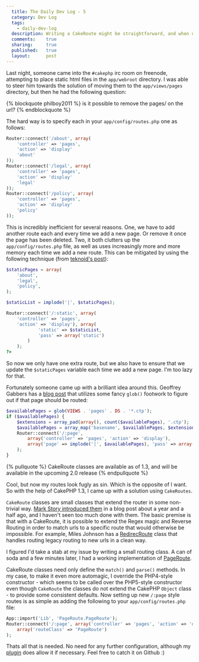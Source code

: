 ```yaml
---
  title: The Daily Dev Log - 5
  category: Dev Log
  tags:
    - daily-dev-log
  description: Writing a CakeRoute might be straightforward, and when used correctly, can really trim down the number of routes you connect in your routes.php file.
  comments:    true
  sharing:     true
  published:   true
  layout:      post
---
```


Last night, someone came into the `#cakephp` irc room on freenode,  attempting to place static html files in the `app/webroot` directory. I was able to steer him towards the solution of moving them to the `app/views/pages` directory, but then he had the following question:

{% blockquote philboy2011 %}
is it possible to remove the pages/ on the url?
{% endblockquote %}

The hard way is to specify each in your `app/config/routes.php` one as follows:

```php
Router::connect('/about', array(
    'controller' => 'pages',
    'action' => 'display'
    'about'
));
Router::connect('/legal', array(
    'controller' => 'pages',
    'action' => 'display'
    'legal'
));
Router::connect('/policy', array(
    'controller' => 'pages',
    'action' => 'display'
    'policy'
));
```

This is incredibly inefficient for several reasons. One, we have to add another route each and every time we add a new page. Or remove it once the page has been deleted. Two, it both clutters up the `app/config/routes.php` file, as well as uses increasingly more and more memory each time we add a new route. This can be mitigated by using the following technique (from [teknoid's post](http://nuts-and-bolts-of-cakephp.com/2011/03/15/dealing-with-static-pages-v2-or-3/)):

```php
$staticPages = array(
    'about',
    'legal',
    'policy',
);

$staticList = implode('|', $staticPages);

Router::connect('/:static', array(
    'controller' => 'pages',
    'action' => 'display'), array(
            'static' => $staticList,
            'pass' => array('static')
        )
    );
?>
```

So now we only have one extra route, but we also have to ensure that we update the `$staticPages` variable each time we add a new page. I'm too lazy for that.

Fortunately someone came up with a brilliant idea around this. Geoffrey Gabbers has a [blog post](http://garbers.co.za/2011/06/01/static-pages-in-cakephp/) that utilizes some fancy `glob()` footwork to figure out if that page should be routed:

```php
$availablePages = glob(VIEWS . 'pages' . DS . '*.ctp');
if ($availablePages) {
    $extensions = array_pad(array(), count($availablePages), '.ctp');
    $availablePages = array_map('basename', $availablePages, $extensions);
    Router::connect('/:page',
        array('controller' => 'pages', 'action' => 'display'),
        array('page' => implode('|', $availablePages), 'pass' => array('page'))
    );
}
```

{% pullquote %}
CakeRoute classes are available as of 1.3, and will be available in the upcoming 2.0 release
{% endpullquote %}

Cool, but now my routes look fugly as sin. Which is the opposite of I want. So with the help of CakePHP 1.3, I came up with a solution using `CakeRoutes`.

`CakeRoute` classes are small classes that extend the router in some non-trivial way. [Mark Story introduced them](http://mark-story.com/posts/view/using-custom-route-classes-in-cakephp) in a blog post about a year and a half ago, and I haven't seen too much done with them. The basic premise is that with a CakeRoute, it is possible to extend the Regex magic and Reverse Routing in order to match urls to a specific route that would otherwise be impossible. For example, Miles Johnson has a [RedirecRoute](https://github.com/milesj/cake-redirect_route) class that handles routing legacy routing to new urls in a clean way.

I figured I'd take a stab at my issue by writing a small routing class. A can of soda and a few minutes later, I had a working implementation of [PageRoute](https://github.com/josegonzalez/page_route).

CakeRoute classes need only define the `match()` and `parse()` methods. In my case, to make it even more automagic, I override the PHP4-style constructor - which seems to be called over the PHP5-style constructor even though `CakeRoute` the classes do not extend the CakePHP `Object` class - to provide some consistent defaults. Now setting up new `/:page` style routes is as simple as adding the following to your `app/config/routes.php` file:

```php
App::import('Lib', 'PageRoute.PageRoute');
Router::connect('/:page', array('controller' => 'pages', 'action' => 'display'),
    array('routeClass' => 'PageRoute')
);
```

Thats all that is needed. No need for any further configuration, although my [plugin](https://github.com/josegonzalez/page_route) does allow it if necessary. Feel free to catch it on Github :)
